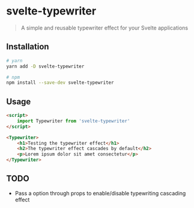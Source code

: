 # svelte-typewriter
> A simple and reusable typewriter effect for your Svelte applications

## Installation

```bash
# yarn
yarn add -D svelte-typewriter

# npm
npm install --save-dev svelte-typewriter
```

## Usage

```html
<script>
	import Typewriter from 'svelte-typewriter'
</script>

<Typewriter>
	<h1>Testing the typewriter effect</h1>
	<h2>The typewriter effect cascades by default</h2>
	<p>Lorem ipsum dolor sit amet consectetur</p>
</Typewriter>
```

## TODO

- Pass a option through props to enable/disable typewriting cascading effect
